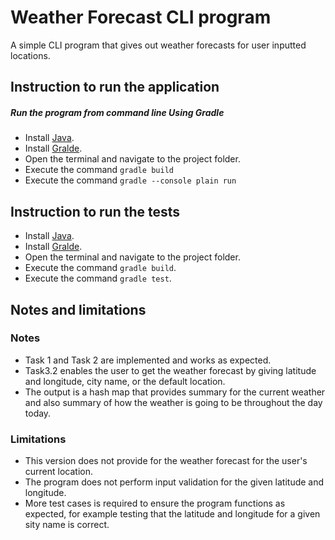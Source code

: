 # Weather Forecast CLI program

A simple CLI program that gives out weather forecasts for user inputted locations.

## Instruction to run the application

##### Run the program from command line Using Gradle
  - Install [Java](https://www.java.com/en/).
  - Install [Gralde](https://gradle.org/install/).
  - Open the terminal and navigate to the project folder.
  - Execute the command `gradle build`
  - Execute the command `gradle --console plain run`

 
## Instruction to run the tests
  - Install [Java](https://www.java.com/en/).
  - Install [Gralde](https://gradle.org/install/).
  - Open the terminal and navigate to the project folder.
  - Execute the command `gradle build`.
  - Execute the command `gradle test`.

## Notes and limitations
### Notes
  - Task 1 and Task 2 are implemented and works as expected.
  - Task3.2 enables the user to get the weather forecast by giving latitude and longitude, city name, or the default location.
  - The output is a hash map that provides summary for the current weather and also summary of how the weather is going to be throughout the day today.
 
 ### Limitations
 - This version does not provide for the weather forecast for the user's current location.
 - The program does not perform input validation for the given latitude and longitude.
 - More test cases is required to ensure the program functions as expected, for example testing that the latitude and longitude for a given sity name is correct.
  
  
  
 
